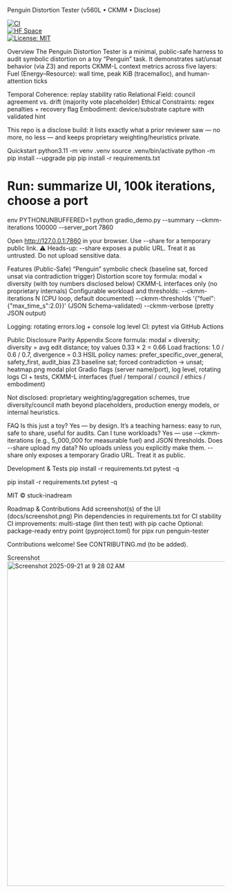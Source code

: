 Penguin Distortion Tester (v560L • CKMM • Disclose)

[![CI](https://github.com/stuck-inadream/penguin-tester/actions/workflows/ci.yml/badge.svg)](https://github.com/stuck-inadream/penguin-tester/actions)  
[![HF Space](https://img.shields.io/badge/%F0%9F%A4%97%20Spaces-Penguin%20Distortion%20Tester-blue)](https://huggingface.co/spaces/stuck-inadream/penguin-distortion-tester)  
[![License: MIT](https://img.shields.io/badge/License-MIT-yellow.svg)](LICENSE)


Overview
The Penguin Distortion Tester is a minimal, public-safe harness to audit symbolic distortion on a toy “Penguin” task.
It demonstrates sat/unsat behavior (via Z3) and reports CKMM-L context metrics across five layers:
Fuel (Energy–Resource): wall time, peak KiB (tracemalloc), and human-attention ticks


Temporal Coherence: replay stability ratio
Relational Field: council agreement vs. drift (majority vote placeholder)
Ethical Constraints: regex penalties + recovery flag
Embodiment: device/substrate capture with validated hint

This repo is a disclose build: it lists exactly what a prior reviewer saw — no more, no less — and keeps proprietary weighting/heuristics private.

Quickstart
python3.11 -m venv .venv
source .venv/bin/activate
python -m pip install --upgrade pip
pip install -r requirements.txt

# Run: summarize UI, 100k iterations, choose a port
env PYTHONUNBUFFERED=1 python gradio_demo.py --summary --ckmm-iterations 100000 --server_port 7860

Open http://127.0.0.1:7860 in your browser.
 Use --share for a temporary public link.
⚠️ Heads-up: --share exposes a public URL. Treat it as untrusted. Do not upload sensitive data.

Features (Public-Safe)
“Penguin” symbolic check (baseline sat, forced unsat via contradiction trigger)
Distortion score toy formula: modal × diversity (with toy numbers disclosed below)
CKMM-L interfaces only (no proprietary internals)
Configurable workload and thresholds:
--ckmm-iterations N (CPU loop, default documented)
--ckmm-thresholds '{"fuel":{"max_time_s":2.0}}' (JSON Schema-validated)
--ckmm-verbose (pretty JSON output)


Logging: rotating errors.log + console log level
CI: pytest via GitHub Actions


Public Disclosure Parity Appendix
Score formula: modal × diversity; diversity = avg edit distance; toy values 0.33 × 2 = 0.66
Load fractions: 1.0 / 0.6 / 0.7, divergence = 0.3
HSIL policy names: prefer_specific_over_general, safety_first, audit_bias
Z3 baseline sat; forced contradiction → unsat; heatmap.png modal plot
Gradio flags (server name/port), log level, rotating logs
CI + tests, CKMM-L interfaces (fuel / temporal / council / ethics / embodiment)

Not disclosed: proprietary weighting/aggregation schemes, true diversity/council math beyond placeholders, production energy models, or internal heuristics.

FAQ
Is this just a toy?
 Yes — by design. It’s a teaching harness: easy to run, safe to share, useful for audits.
Can I tune workloads?
 Yes — use --ckmm-iterations (e.g., 5_000_000 for measurable fuel) and JSON thresholds.
Does --share upload my data?
 No uploads unless you explicitly make them. --share only exposes a temporary Gradio URL. Treat it as public.

Development & Tests
pip install -r requirements.txt
pytest -q

pip install -r requirements.txt
pytest -q

MIT © stuck-inadream

Roadmap & Contributions
Add screenshot(s) of the UI (docs/screenshot.png)
Pin dependencies in requirements.txt for CI stability
CI improvements: multi-stage (lint then test) with pip cache
Optional: package-ready entry point (pyproject.toml) for pipx run penguin-tester

Contributions welcome! See CONTRIBUTING.md (to be added).

Screenshot
<img width="1234" height="750" alt="Screenshot 2025-09-21 at 9 28 02 AM" src="https://github.com/user-attachments/assets/3d0d0b21-539d-4f63-90b1-67b719130949" />
